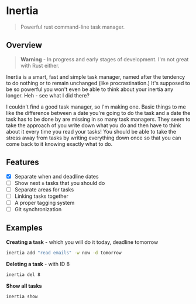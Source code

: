 # Inertia
> Powerful rust command-line task manager.

## Overview
> **Warning** - In progress and early stages of development. I'm not great with Rust either.

Inertia is a smart, fast and simple task manager, named after the tendency to do nothing or to remain unchanged (like procrastination.)
It's supposed to be so powerful you won't even be able to think about your inertia any longer. Heh - see what I did there?

I couldn't find a good task manager, so I'm making one. Basic things to me like the difference between a date you're going to do the task
and a date the task has to be done by are missing in so many task managers. They seem to take the approach of you write down what you do
and then have to think about it every time you read your tasks! You should be able to take the stress away from tasks by writing everything
down once so that you can come back to it knowing exactly what to do.

## Features
- [X] Separate when and deadline dates
- [ ] Show next `n` tasks that you should do
- [ ] Separate areas for tasks
- [ ] Linking tasks together
- [ ] A proper tagging system
- [ ] Git synchronization

## Examples
**Creating a task** - which you will do it today, deadline tomorrow
```sh
inertia add "read emails" -w now -d tomorrow
```
**Deleting a task** - with ID 8
```sh
inertia del 8
```
**Show all tasks**
```sh
inertia show
```
